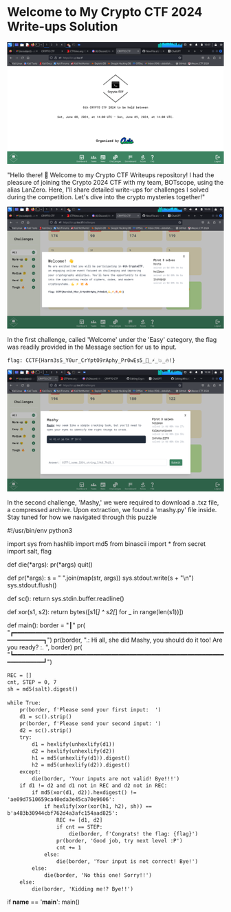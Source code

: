 # Welcome to My Crypto CTF 2024 Write-ups Solution

![ctf-landing-page](/images/crypto.png)


"Hello there! 👋 Welcome to my Crypto CTF Writeups repository! I had the pleasure of joining the Crypto 2024 CTF with my team, BOTscope, using the alias LanZero. Here, I'll share detailed write-ups for challenges I solved during the competition. Let's dive into the crypto mysteries together!"



![welcome](/images/welcome.png)

In the first challenge, called 'Welcome' under the 'Easy' category, the flag was readily provided in the Message section for us to input.
```
flag: CCTF{Harn3sS_Y0ur_CrYptO9rAphy_Pr0wEs5_💪_⚡_💥_🔥!}
```

![mashy](/images/mashy.png)

In the second challenge, 'Mashy,' we were required to download a .txz file, a compressed archive. Upon extraction, we found a 'mashy.py' file inside. Stay tuned for how we navigated through this puzzle


#!/usr/bin/env python3

import sys
from hashlib import md5
from binascii import *
from secret import salt, flag

def die(*args):
	pr(*args)
	quit()

def pr(*args):
	s = " ".join(map(str, args))
	sys.stdout.write(s + "\n")
	sys.stdout.flush()

def sc():
	return sys.stdin.buffer.readline()

def xor(s1, s2):
	return bytes([s1[_] ^ s2[_] for _ in range(len(s1))])

def main():
	border = "┃"
	pr(        "┏━━━━━━━━━━━━━━━━━━━━━━━━━━━━━━━━━━━━━━━━━━━━━━━━━━━━━━━━━━━━━━━━━━━━┓")
	pr(border, ".: Hi all, she did Mashy, you should do it too! Are you ready? :. ", border)
	pr(        "┗━━━━━━━━━━━━━━━━━━━━━━━━━━━━━━━━━━━━━━━━━━━━━━━━━━━━━━━━━━━━━━━━━━━━┛")

	REC = []
	cnt, STEP = 0, 7
	sh = md5(salt).digest()
	
	while True:
		pr(border, f'Please send your first input:  ')
		d1 = sc().strip()
		pr(border, f'Please send your second input: ')
		d2 = sc().strip()
		try:
			d1 = hexlify(unhexlify(d1))
			d2 = hexlify(unhexlify(d2))
			h1 = md5(unhexlify(d1)).digest()
			h2 = md5(unhexlify(d2)).digest()
		except:
			die(border, 'Your inputs are not valid! Bye!!!')
		if d1 != d2 and d1 not in REC and d2 not in REC:
			if md5(xor(d1, d2)).hexdigest() != 'ae09d7510659ca40eda3e45ca70e9606':
				if hexlify(xor(xor(h1, h2), sh)) == b'a483b30944cbf762d4a3afc154aad825':
					REC += [d1, d2]
					if cnt == STEP:
						die(border, f'Congrats! the flag: {flag}')
					pr(border, 'Good job, try next level :P')
					cnt += 1
				else:
					die(border, 'Your input is not correct! Bye!')
			else:
				die(border, 'No this one! Sorry!!')
		else:
			die(border, 'Kidding me!? Bye!!')

if __name__ == '__main__':
	main()



